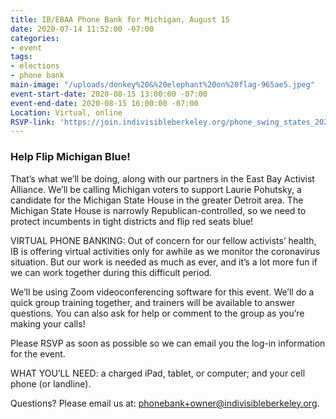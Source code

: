 ```yaml
---
title: IB/EBAA Phone Bank for Michigan, August 15
date: 2020-07-14 11:52:00 -07:00
categories:
- event
tags:
- elections
- phone bank
main-image: "/uploads/donkey%20&%20elephant%20on%20flag-965ae5.jpeg"
event-start-date: 2020-08-15 13:00:00 -07:00
event-end-date: 2020-08-15 16:00:00 -07:00
Location: Virtual, online
RSVP-link: 'https://join.indivisibleberkeley.org/phone_swing_states_2020_08_15 '
---
```


### **Help Flip Michigan Blue!**

That’s what we’ll be doing, along with our partners in the East Bay Activist Alliance. We’ll be calling Michigan voters to support Laurie Pohutsky, a candidate for the Michigan State House in the greater Detroit area. The Michigan State House is narrowly Republican-controlled, so we need to protect incumbents in tight districts and flip red seats blue!

VIRTUAL PHONE BANKING: Out of concern for our fellow activists’ health, IB is offering virtual activities only for awhile as we monitor the coronavirus situation. But our work is needed as much as ever, and it’s a lot more fun if we can work together during this difficult period.

We’ll be using Zoom videoconferencing software for this event. We’ll do a quick group training together, and trainers will be available to answer questions. You can also ask for help or comment to the group as you’re making your calls!

Please RSVP as soon as possible so we can email you the log-in information for the event.

WHAT YOU’LL NEED: a charged iPad, tablet, or computer; and your cell phone (or landline).

Questions? Please email us at: [phonebank\+owner@indivisibleberkeley.org](mailto:phonebank\+owner@indivisibleberkeley.org).